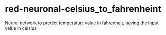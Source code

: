 # red-neuronal-celsius_to_fahrenheint
Neural network to predict temperature value in fahrenheit, having the input value in celsius 
